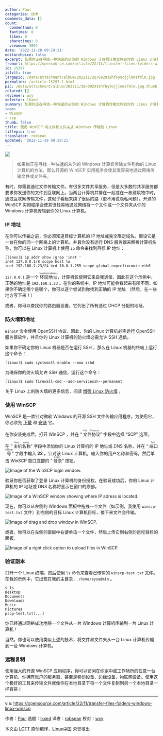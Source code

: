 ```yaml
---
author: Paul
categories: 技术
comments_data: []
count:
  commentnum: 0
  favtimes: 0
  likes: 0
  sharetimes: 0
  viewnum: 3092
date: '2022-11-28 09:29:21'
editorchoice: false
excerpt: 如果你正在寻找一种快速的从你的 Windows 计算机传输文件到你的 Linux 计算机的方法，那么开源的 WinSCP 实用程序会使其很容易地通过网络传输文件或文件夹。
fromurl: https://opensource.com/article/22/11/transfer-files-folders-windows-linux-winscp
id: 15297
islctt: true
largepic: /data/attachment/album/202211/28/092919hf6y9ojjlmmsfmlm.jpg
permalink: /article-15297-1.html
pic: /data/attachment/album/202211/28/092919hf6y9ojjlmmsfmlm.jpg.thumb.jpg
related: []
reviewer: wxy
selector: lkxed
summary: 如果你正在寻找一种快速的从你的 Windows 计算机传输文件到你的 Linux 计算机的方法，那么开源的 WinSCP 实用程序会使其很容易地通过网络传输文件或文件夹。
tags:
- WinSCP
- scp
thumb: false
title: 使用 WinSCP 将文件和文件夹从 Windows 传输到 Linux
titlepic: true
translator: robsean
updated: '2022-11-28 09:29:21'
---
```


![](/data/attachment/album/202211/28/092919hf6y9ojjlmmsfmlm.jpg)



> 
> 如果你正在寻找一种快速的从你的 Windows 计算机传输文件到你的 Linux 计算机的方法，那么开源的 WinSCP 实用程序会使其很容易地通过网络传输文件或文件夹。
> 
> 
> 


有时，你需要通过文件传输文件。有很多文件共享服务，但是大多数的共享服务都要求你发送你的文件到互联网上。当两台计算机并排在一起或在一栋建筑物中时，通过互联网传输文件，这似乎看起来绕了很远的路（更不用说隐私问题）。开源的 WinSCP 实用程序会使其很轻易地通过网络将一个文件或一个文件夹从你的 Windows 计算机传输到你的 Linux 计算机。


### IP 地址


在你可以传输之前，你必须知道目标计算机的 IP 地址或完全限定域名。假设它是一台在你的同一个网络上的计算机，并且你没有运行 DNS 服务器来解析计算机名称，你可以在 Linux 计算机上使用 `ip` 命令来找到目标 IP 地址：



```
[linux]$ ip addr show |grep 'inet '
inet 127.0.0.1/8 scope host lo  
inet 192.168.1.23/24 brd 10.0.1.255 scope global noprefixroute eth0

```

`127.0.0.1` 是一个 <ruby> 环回地址 <rt>  loopback address </rt></ruby> ，计算机仅使用它来自我通信，因此在这个示例中，正确的地址是 `192.168.1.23` 。在你的系统中，IP 地址可能会看起来有所不同。如果你不确定哪个是哪个，你可以逐个尝试到你找到正确的 IP 地址 （然后，在一些地方写下来！）


或者，你可以查找你的路由器设置，它列出了所有通过 DHCP 分配的地址。


### 防火墙和地址


`WinSCP` 命令使用 OpenSSH 协议，因此，你的 Linux 计算机必需运行 OpenSSH 服务器软件，并且你的 Linux 计算机的防火墙必需允许 SSH 通信。


如果你不确定你的 Linux 机器是否在运行 SSH ，那么在 Linux 机器的终端上运行这个命令：



```
[linux]$ sudo systemctl enable --now sshd

```

为确保你的防火墙允许 SSH 通信，运行这个命令：



```
[linux]$ sudo firewall-cmd --add-servicessh--permanent

```

关于 Linux 上的防火墙的更多信息，阅读 [增强 Linux 防火墙](https://opensource.com/article/19/7/make-linux-stronger-firewalls) 。


### 使用 WinSCP


WinSCP 是一款针对微软 Windows 的开源 SSH 文件传输应用程序。为使用它，你必须先 [下载](https://sourceforge.net/projects/winscp/files/) 和 [安装](https://sourceforge.net/projects/winscp/files/) 它。


在你安装完成后，打开 WinSCP ，并在 “<ruby> 文件协议 <rt>  File Protocol </rt></ruby>” 字段中选择 “SCP” 选项。


在 “<ruby> 主机名称 <rt>  Host name </rt></ruby>” 字段中添加你的 Linux 计算机的 IP 地址或 DNS 名称，并在 “<ruby> 端口号 <rt>  Port number </rt></ruby>” 字段中输入 **22** 。针对该 Linux 计算机，输入你的用户名称和密码，然后单击 WinSCP 窗口底部的 “<ruby> 登录 <rt>  Login </rt></ruby>” 按钮。


![Image of the WinSCP login window.](/data/attachment/album/202211/28/092921s33fducjdo33lkuh.png)


验证你是否获取了登录 Linux 计算机的身份授权。在验证成功后，你的 Linux 计算机的 IP 地址或 DNS 名称将显示在窗口的顶部。


![Image of a WinSCP window showing where IP adress is located.](/data/attachment/album/202211/28/092922va1a6e36a6ncd6as.png)


现在，你可以从左侧的 Windows 面板中拖拽一个文件（如示例，我使用 `winscp-test.txt` 文件）到右侧的目标 Linux 计算机目标，接下来文件会传输。


![Image of drag and drop window in WinSCP.](/data/attachment/album/202211/28/092922xy3m3ns3s766kg7f.png)


或者，你可以在左侧的面板中右键单击一个文件，然后上传它到右侧的远程目标的面板。


![Image of a right click option to upload files in WinSCP.](/data/attachment/album/202211/28/092923sqtpjlja8lla7ofy.png)


### 验证副本


打开一个 Linux 终端，然后使用 `ls` 命令来查看已传输的 `winscp-test.txt` 文件。在我的示例中，它出现在我的主目录， `/home/sysadmin` 。



```
$ ls
Desktop
Documents
Downloads
Music
Pictures
pscp-test.txt[...]

```

你已经通过网络成功地将一个文件从一台 Windows 计算机传输到一台 Linux 计算机！


当然，你也可以使用类似上述的技术，将文件和文件夹从一台 Linux 计算机传输到一台 Windows 计算机。


### 远程复制


使用强大的开源 WinSCP 应用程序，你可以访问在你家中或工作场所的任意一台计算机、你拥有账户的服务器、甚至是移动设备、[边缘设备](https://www.redhat.com/en/topics/edge-computing/what-is-edge-computing?intcmp=7013a000002qLH8AAM)、物联网设备。使用这个极好的工具来传输文件就像你在本地目录下将一个文件复制到另一个本地目录一样容易！




---


via: <https://opensource.com/article/22/11/transfer-files-folders-windows-linux-winscp>


作者：[Paul](https://opensource.com/users/plaubscher) 选题：[lkxed](https://github.com/lkxed) 译者：[robsean](https://github.com/robsean) 校对：[wxy](https://github.com/wxy)


本文由 [LCTT](https://github.com/LCTT/TranslateProject) 原创编译，[Linux中国](https://linux.cn/) 荣誉推出